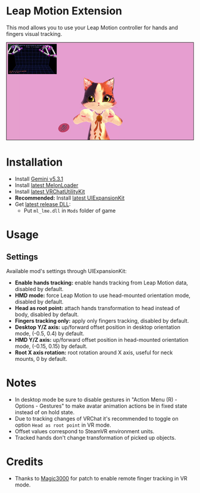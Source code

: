 # Leap Motion Extension
This mod allows you to use your Leap Motion controller for hands and fingers visual tracking.

[![](.github/img_01.png)](https://youtu.be/ALDBcI9yCyM)

# Installation
* Install [Gemini v5.3.1](https://developer.leapmotion.com/tracking-software-download)
* Install [latest MelonLoader](https://github.com/LavaGang/MelonLoader)
* Install [latest VRChatUtilityKit](https://github.com/SleepyVRC/Mods)
* **Recommended:** Install [latest UIExpansionKit](https://github.com/knah/VRCMods)
* Get [latest release DLL](../../../releases/latest):
  * Put `ml_lme.dll` in `Mods` folder of game

# Usage
## Settings
Available mod's settings through UIExpansionKit:
* **Enable hands tracking:** enable hands tracking from Leap Motion data, disabled by default.
* **HMD mode:** force Leap Motion to use head-mounted orientation mode, disabled by default.
* **Head as root point:** attach hands transformation to head instead of body, disabled by default.
* **Fingers tracking only:** apply only fingers tracking, disabled by default.
* **Desktop Y/Z axis:** up/forward offset position in desktop orientation mode, (-0.5, 0.4) by default.
* **HMD Y/Z axis:** up/forward offset position in head-mounted orientation mode, (-0.15, 0.15) by default.
* **Root X axis rotation:** root rotation around X axis, useful for neck mounts, 0 by default.

# Notes
* In desktop mode be sure to disable gestures in "Action Menu (R) - Options - Gestures" to make avatar animation actions be in fixed state instead of on hold state.
* Due to tracking changes of VRChat it's recommended to toggle on option `Head as root point` in VR mode.
* Offset values correspond to SteamVR environment units.
* Tracked hands don't change transformation of picked up objects.

# Credits
* Thanks to [Magic3000](https://github.com/Magic3000) for patch to enable remote finger tracking in VR mode.
